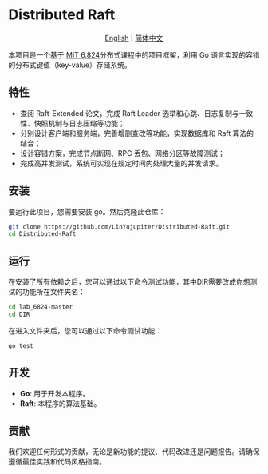 # Distributed Raft

<p align="center">
  <a href="./README_en.md">English</a> |
  <a href="./README.md">简体中文</a>
</p>


本项目是一个基于 <a href="https://mit-public-courses-cn-translatio.gitbook.io/mit6-824/lecture-06-raft1">MIT 6.824</a>分布式课程中的项目框架，利用 Go 语言实现的容错的分布式键值（key-value）存储系统。

## 特性

- 查阅 Raft-Extended 论文，完成 Raft Leader 选举和心跳、日志复制与一致性、快照机制与日志压缩等功能；
- 分别设计客户端和服务端，完善增删查改等功能，实现数据库和 Raft 算法的结合；
- 设计容错方案，完成节点断网、RPC 丢包、网络分区等故障测试；
- 完成高并发测试，系统可实现在规定时间内处理大量的并发请求。

## 安装

要运行此项目，您需要安装 go。然后克隆此仓库：

```bash
git clone https://github.com/LinYujupiter/Distributed-Raft.git
cd Distributed-Raft
```

## 运行

在安装了所有依赖之后，您可以通过以下命令测试功能，其中DIR需要改成你想测试的功能所在文件夹名：

```bash
cd lab_6824-master
cd DIR
```

在进入文件夹后，您可以通过以下命令测试功能：

```bash
go test
```

## 开发

- **Go**: 用于开发本程序。
- **Raft**: 本程序的算法基础。

## 贡献

我们欢迎任何形式的贡献，无论是新功能的提议、代码改进还是问题报告。请确保遵循最佳实践和代码风格指南。
